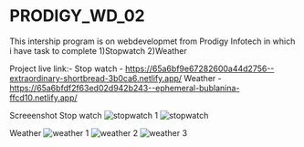 # PRODIGY_WD_02

This intership program is on webdevelopmet from Prodigy Infotech in which i have task to complete 
1)Stopwatch
2)Weather

Project live link:-
Stop watch - https://65a6bf9e67282600a44d2756--extraordinary-shortbread-3b0ca6.netlify.app/
Weather - https://65a6bfdf2f63ed02d942b243--ephemeral-bublanina-ffcd10.netlify.app/

Screeenshot
Stop watch
![stopwatch 1](https://github.com/abhisek2004/PRODIGY_WD_02/assets/117925314/cd77e1f6-a3b8-48b7-8293-8e67d2b7f9fe)
![stopwatch](https://github.com/abhisek2004/PRODIGY_WD_02/assets/117925314/78b84392-6902-414d-82eb-78ef59e0b472)

Weather
![weather 1](https://github.com/abhisek2004/PRODIGY_WD_02/assets/117925314/ff8c642e-b783-44e2-a8cb-6c4b11038575)
![weather 2](https://github.com/abhisek2004/PRODIGY_WD_02/assets/117925314/44099f0d-2164-47fa-81d4-12c23e8f5c1e)
![weather 3](https://github.com/abhisek2004/PRODIGY_WD_02/assets/117925314/b638d547-5e09-4da1-ae15-0bc69de3afe8)


